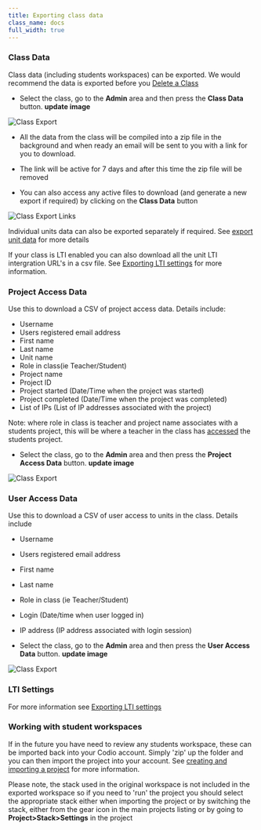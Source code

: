 ```yaml
---
title: Exporting class data
class_name: docs
full_width: true
---
```


### Class Data
Class data (including students workspaces) can be exported. We would recommend the data is exported before you [Delete a Class](/docs/classes/classmanagement/delete/)

- Select the class, go to the **Admin** area and then press the **Class Data** button.
**update image**
<img alt="Class Export" src="/img/docs/class_export.png" class="simple"/>

- All the data from the class will be compiled into a zip file in the background and when ready an email will be sent to you with a link for you to download. 

- The link will be active for 7 days and after this time the zip file will be removed

- You can also access any active files to download (and generate a new export if required) by clicking on the **Class Data** button

<img alt="Class Export Links" src="/img/docs/class_exportlinks.png" class="simple"/>

Individual units data can also be exported separately if required. See [export unit data](/docs/classes/unitmanagement/settings#exportunitdata) for more details

If your class is LTI enabled you can also download all the unit LTI intergration URL's in a csv file. See [Exporting LTI settings](/docs/classes/lti/keys#exportlti) for more information.

### Project Access Data
Use this to download a CSV of project access data. Details include:

- Username
- Users registered email address
- First name
- Last name
- Unit name
- Role in class(ie Teacher/Student)
- Project name
- Project ID
- Project started (Date/Time when the project was started)
- Project completed (Date/Time when the project was completed)
- List of IPs (List of IP addresses associated with the project)

Note: where role in class is teacher and project name associates with a students project, this will be where a teacher in the class has [accessed](/docs/classes/monitor/studentcode) the students project.

- Select the class, go to the **Admin** area and then press the **Project Access Data** button.
**update image**
<img alt="Class Export" src="/img/docs/class_export.png" class="simple"/>


### User Access Data
Use this to download a CSV of user access to units in the class. Details include

- Username
- Users registered email address
- First name
- Last name
- Role in class (ie Teacher/Student)
- Login (Date/time when user logged in)
- IP address (IP address associated with login session)
 
- Select the class, go to the **Admin** area and then press the **User Access Data** button.
**update image**
<img alt="Class Export" src="/img/docs/class_export.png" class="simple"/>


### LTI Settings
For more information see [Exporting LTI settings](/docs/classes/lti/keys/)

### Working with student workspaces

If in the future you have need to review any students workspace, these can be imported back into your Codio account. 
Simply 'zip' up the folder and you can then import the project into your account. See [creating and importing a project](/docs/project/creating/) for more information. 

Please note, the stack used in the original workspace is not included in the exported workspace so if you need to 'run' the project you should select the appropriate stack either when importing the project or by switching the stack, either from the gear icon in the main projects listing or by going to **Project>Stack>Settings** in the project 




